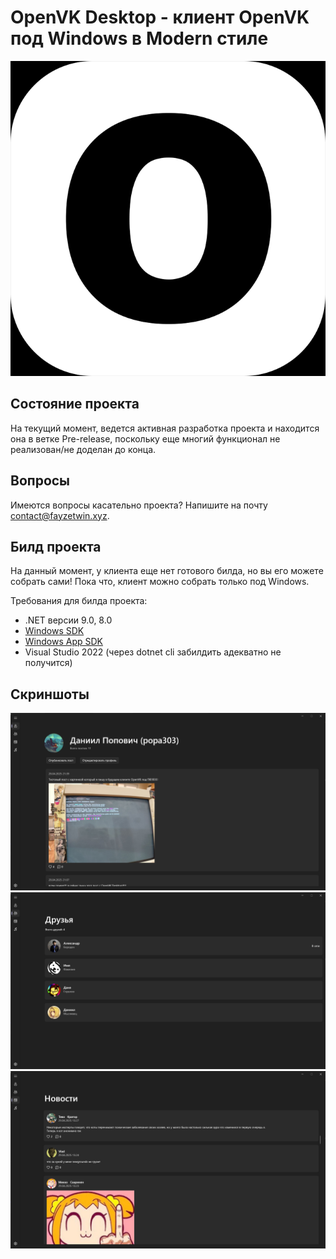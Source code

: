 # OpenVK Desktop - клиент OpenVK под Windows в Modern стиле

![](logo.png)



## Состояние проекта

На текущий момент, ведется активная разработка проекта и находится она в ветке Pre-release, поскольку еще многий функционал не реализован/не доделан до конца.

## Вопросы

Имеются вопросы касательно проекта? Напишите на почту contact@fayzetwin.xyz.

## Билд проекта

На данный момент, у клиента еще нет готового билда, но вы его можете собрать сами! Пока что, клиент можно собрать только под Windows. 

Требования для билда проекта: 

- .NET версии 9.0, 8.0
- [Windows SDK](https://go.microsoft.com/fwlink/?linkid=2313119)
- [Windows App SDK](https://aka.ms/windowsappsdk/1.7/latest/windowsappruntimeinstall-x64.exe)
- Visual Studio 2022 (через dotnet cli забилдить адекватно не получится)


## Скриншоты

![Профиль](profileScreenshot.png)
![Друзья](friendsScreenshot.png)
![Лента](feedScreenshot.png)
